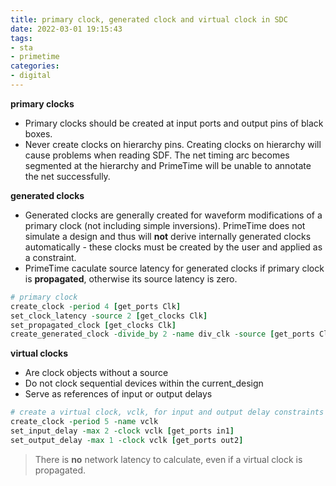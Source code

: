 ```yaml
---
title: primary clock, generated clock and virtual clock in SDC
date: 2022-03-01 19:15:43
tags:
- sta
- primetime
categories:
- digital
---
```


**primary clocks**

- Primary clocks should be created at input ports and output pins of black boxes.
- Never create clocks on hierarchy pins. Creating clocks on hierarchy will cause problems when reading SDF. The net timing arc becomes segmented at the hierarchy and PrimeTime will be unable to annotate the net successfully.

**generated clocks**

- Generated clocks are generally created for waveform modifications of a primary clock (not including simple inversions). PrimeTime does not simulate a design and thus will **not** derive internally generated clocks automatically - these clocks must be created by the user and applied as a constraint.
- PrimeTime caculate source latency for generated clocks if primary clock is **propagated**, otherwise its source latency is zero.

```tcl
# primary clock
create_clock -period 4 [get_ports Clk]
set_clock_latency -source 2 [get_clocks Clk]
set_propagated_clock [get_clocks Clk]
create_generated_clock -divide_by 2 -name div_clk -source [get_ports Clk] FF3/Q
```

**virtual clocks**

- Are clock objects without a source
- Do not clock sequential devices within the current_design
- Serve as references of input or output delays

```tcl
# create a virtual clock, vclk, for input and output delay constraints
create_clock -period 5 -name vclk
set_input_delay -max 2 -clock vclk [get_ports in1]
set_output_delay -max 1 -clock vclk [get_ports out2]
```

> There is **no** network latency to calculate, even if a virtual clock is propagated.

